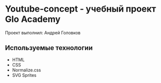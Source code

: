 # Youtube-concept - учебный проект Glo Academy
Проект выполнил: Андрей Головков

## Используемые технологии
 - HTML
 - CSS
 - Normalize.css
 - SVG Sprites
